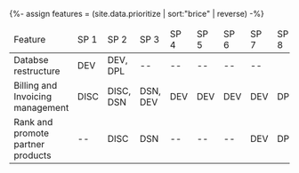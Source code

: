 {%- assign features = (site.data.prioritize  | sort:"brice" | reverse) -%}
<table>
    <thead>
        <td>Feature</td>
        <td>SP 1</td>
        <td>SP 2</td>
        <td>SP 3</td>
        <td>SP 4</td>
        <td>SP 5</td>
        <td>SP 6</td>
        <td>SP 7</td>
        <td>SP 8</td>
    </thead>
    <tbody>
        <tr>
            <td>Databse restructure</td>
            <td>DEV</td>
            <td>DEV, DPL </td>
            <td>--</td>
            <td>--</td>
            <td>--</td>
            <td>--</td>
            <td>--</td>
        </tr>
        <tr>
            <td>Billing and Invoicing management</td>
            <td>DISC</td>
            <td>DISC, DSN</td>
            <td>DSN, DEV </td>
            <td>DEV</td>
            <td>DEV</td>
            <td>DEV</td>
            <td>DEV</td>
            <td>DPL</td>
        </tr>
        <tr>
            <td>Rank and promote partner products</td>
            <td>--</td>
            <td>DISC </td>
            <td>DSN</td>
            <td>--</td>
            <td>--</td>
            <td>--</td>
            <td>DEV</td>
            <td>DPL</td>
        </tr>
    </tbody>
</table>

